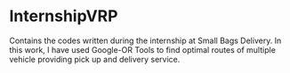 # InternshipVRP
Contains the codes written during the internship at Small Bags Delivery. In this work, I have used Google-OR Tools to find optimal routes of multiple vehicle providing pick up and delivery service.
